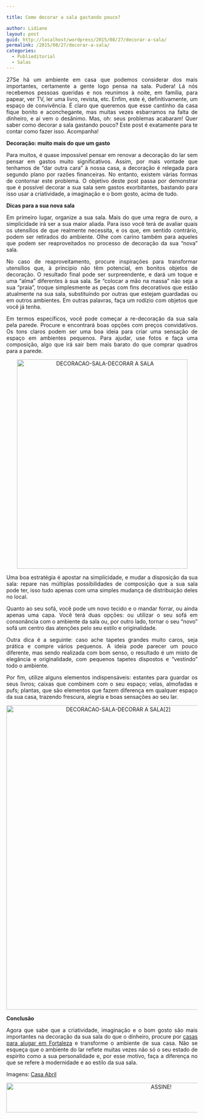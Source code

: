 ```yaml
---

title: Como decorar a sala gastando pouco?

author: Lidiane
layout: post
guid: http://localhost/wordpress/2015/08/27/decorar-a-sala/
permalink: /2015/08/27/decorar-a-sala/
categories:
  - Publieditorial
  - Salas
---
```

<p align="justify">
  27Se há um ambiente em casa que podemos considerar dos mais importantes, certamente a gente logo pensa na sala. Pudera! Lá nós recebemos pessoas queridas e nos reunimos à noite, em família, para papear, ver TV, ler uma livro, revista, etc. Enfim, este é, definitivamente, um espaço de convivência. É claro que queremos que esse cantinho da casa fique bonito e aconchegante, mas muitas vezes esbarramos na falta de dinheiro, e aí vem o desânimo. Mas, oh: seus problemas acabaram! Quer saber como decorar a sala gastando pouco? Este post é exatamente para te contar como fazer isso. Acompanha!
</p>

<p align="justify">
  <b>Decoração: muito mais do que um gasto </b>
</p>

<p align="justify">
  Para muitos, é quase impossível pensar em renovar a decoração do lar sem pensar em gastos muito significativos. Assim, por mais vontade que tenhamos de “dar outra cara” à nossa casa, a decoração é relegada para segundo plano por razões financeiras. No entanto, existem várias formas de contornar este problema. O objetivo deste post passa por demonstrar que é possível decorar a sua sala sem gastos exorbitantes, bastando para isso usar a criatividade, a imaginação e o bom gosto, acima de tudo.
</p>

<p align="justify">
  <b>Dicas para a sua nova sala</b>
</p>

<p align="justify">
  Em primeiro lugar, organize a sua sala. Mais do que uma regra de ouro, a simplicidade irá ser a sua maior aliada. Para isso você terá de avaliar quais os utensílios de que realmente necessita, e os que, em sentido contrário, podem ser retirados do ambiente. Olhe com carino também para aqueles que podem ser reaproveitados no processo de decoração da sua “nova” sala.
</p>

<p align="justify">
  No caso de reaproveitamento, procure inspirações para transformar utensílios que, à princípio não têm potencial, em bonitos objetos de decoração. O resultado final pode ser surpreendente, e dará um toque e uma “alma” diferentes à sua sala. Se “colocar a mão na massa” não seja a sua “praia”, troque simplesmente as peças com fins decorativos que estão atualmente na sua sala, substituindo por outras que estejam guardadas ou em outros ambientes. Em outras palavras, faça um rodízio com objetos que você já tenha.
</p>

<p align="justify">
  Em termos específicos, você pode começar a re-decoração da sua sala pela parede. Procure e encontrará boas opções com preços convidativos. Os tons claros podem ser uma boa ideia para criar uma sensação de espaço em ambientes pequenos. Para ajudar, use fotos e faça uma composição, algo que irá sair bem mais barato do que comprar quadros para a parede.
</p>

<p align="center">
  <a href="http://www.trololodemulher.com.br/blog/wp-content/uploads/2015/08/DECORACAO-SALA-DECORAR-A-SALA.jpeg"><img class="alignnone size-full wp-image-11360" src="http://www.trololodemulher.com.br/blog/wp-content/uploads/2015/08/DECORACAO-SALA-DECORAR-A-SALA.jpeg" alt="DECORACAO-SALA-DECORAR A SALA" width="449" height="550" /></a>
</p>

<p align="justify">
  Uma boa estratégia é apostar na simplicidade, e mudar a disposição da sua sala: repare nas múltiplas possibilidades de composição que a sua sala pode ter, isso tudo apenas com uma simples mudança de distribuição deles no local.
</p>

<p align="justify">
  Quanto ao seu sofá, você pode um novo tecido e o mandar forrar, ou ainda apenas uma capa. Você terá duas opções: ou utilizar o seu sofá em consonância com o ambiente da sala ou, por outro lado, tornar o seu “novo” sofá um centro das atenções pelo seu estilo e originalidade.
</p>

<p align="justify">
  Outra dica é a seguinte: caso ache tapetes grandes muito caros, seja prática e compre vários pequenos. A ideia pode parecer um pouco diferente, mas sendo realizada com bom senso, o resultado é um misto de elegância e originalidade, com pequenos tapetes dispostos e “vestindo” todo o ambiente.
</p>

<p align="justify">
  Por fim, utilize alguns elementos indispensáveis: estantes para guardar os seus livros; caixas que combinem com o seu espaço; velas, almofadas e pufs; plantas, que são elementos que fazem diferença em qualquer espaço da sua casa, trazendo frescura, alegria e boas sensações ao seu lar.
</p>

<p align="center">
  <a href="http://www.trololodemulher.com.br/blog/wp-content/uploads/2015/08/DECORACAO-SALA-DECORAR-A-SALA2.jpeg"><img class="alignnone size-full wp-image-11361" src="http://www.trololodemulher.com.br/blog/wp-content/uploads/2015/08/DECORACAO-SALA-DECORAR-A-SALA2.jpeg" alt="DECORACAO-SALA-DECORAR A SALA[2]" width="574" height="800" /></a>
</p>

<p align="justify">
  <b>Conclusão</b>
</p>

<p align="justify">
  Agora que sabe que a criatividade, imaginação e o bom gosto são mais importantes na decoração da sua sala do que o dinheiro, procure por <a href="https://siteimovel.com/alugar/ce/fortaleza/cat-casas" target="_blank">casas para alugar em Fortaleza</a> e transforme o ambiente de sua casa. Não se esqueça que o ambiente do lar reflete muitas vezes não só o seu estado de espirito como a sua personalidade e, por esse motivo, faça a diferença no que se refere à modernidade e ao estilo da sua sala.
</p>

<p align="justify">
  Imagens: <a href="http://casa.abril.com.br/" target="_blank">Casa Abril</a>
</p>

<p align="center">
  <a href="http://feedburner.google.com/fb/a/mailverify?uri=blogBichaFemea&loc=en_US" target="_blank"><img class="alignnone size-full wp-image-10439" src="http://www.trololodemulher.com.br/blog/wp-content/uploads/2014/09/ASSINE.png" alt="ASSINE!" width="800" height="78" /></a>
</p>

<p align="justify">
